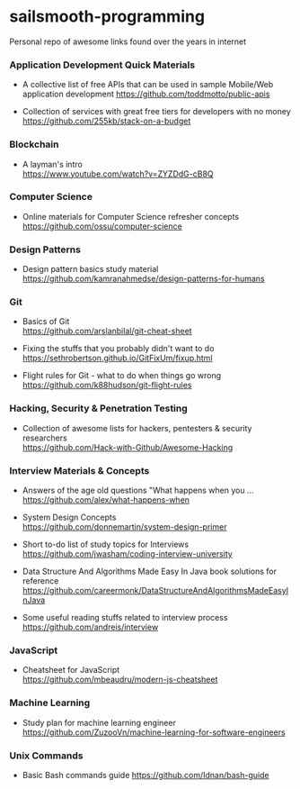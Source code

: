 # sailsmooth-programming
Personal repo of awesome links found over the years in internet


### Application Development Quick Materials
* A collective list of free APIs that can be used in sample Mobile/Web application development 
https://github.com/toddmotto/public-apis

* Collection of services with great free tiers for developers with no money   
https://github.com/255kb/stack-on-a-budget


### Blockchain 
* A layman's intro  
https://www.youtube.com/watch?v=ZYZDdG-cB8Q


### Computer Science
* Online materials for Computer Science refresher concepts  
https://github.com/ossu/computer-science


### Design Patterns  
* Design pattern basics study material  
https://github.com/kamranahmedse/design-patterns-for-humans

  
### Git 
* Basics of Git  
https://github.com/arslanbilal/git-cheat-sheet

  
* Fixing the stuffs that you probably didn't want to do  
https://sethrobertson.github.io/GitFixUm/fixup.html

* Flight rules for Git - what to do when things go wrong  
https://github.com/k88hudson/git-flight-rules

  
### Hacking, Security & Penetration Testing  
* Collection of awesome lists for hackers, pentesters & security researchers  
https://github.com/Hack-with-Github/Awesome-Hacking  


### Interview Materials & Concepts  
* Answers of the age old questions "What happens when you ...  
https://github.com/alex/what-happens-when

* System Design Concepts    
https://github.com/donnemartin/system-design-primer

*  Short to-do list of study topics for Interviews  
https://github.com/jwasham/coding-interview-university

*  Data Structure And Algorithms Made Easy In Java book solutions for reference  
https://github.com/careermonk/DataStructureAndAlgorithmsMadeEasyInJava  

* Some useful reading stuffs related to interview process  
https://github.com/andreis/interview  
  
### JavaScript  
* Cheatsheet for JavaScript  
https://github.com/mbeaudru/modern-js-cheatsheet

### Machine Learning  
*  Study plan for machine learning engineer  
https://github.com/ZuzooVn/machine-learning-for-software-engineers  

### Unix Commands
* Basic Bash commands guide
https://github.com/Idnan/bash-guide




